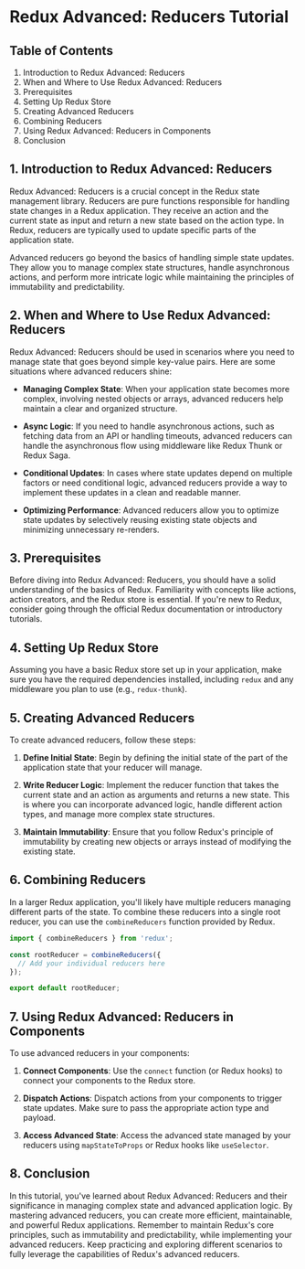 # Redux Advanced: Reducers Tutorial

## Table of Contents

1. Introduction to Redux Advanced: Reducers
2. When and Where to Use Redux Advanced: Reducers
3. Prerequisites
4. Setting Up Redux Store
5. Creating Advanced Reducers
6. Combining Reducers
7. Using Redux Advanced: Reducers in Components
8. Conclusion

## 1. Introduction to Redux Advanced: Reducers

Redux Advanced: Reducers is a crucial concept in the Redux state management library. Reducers are pure functions responsible for handling state changes in a Redux application. They receive an action and the current state as input and return a new state based on the action type. In Redux, reducers are typically used to update specific parts of the application state.

Advanced reducers go beyond the basics of handling simple state updates. They allow you to manage complex state structures, handle asynchronous actions, and perform more intricate logic while maintaining the principles of immutability and predictability.

## 2. When and Where to Use Redux Advanced: Reducers

Redux Advanced: Reducers should be used in scenarios where you need to manage state that goes beyond simple key-value pairs. Here are some situations where advanced reducers shine:

- **Managing Complex State**: When your application state becomes more complex, involving nested objects or arrays, advanced reducers help maintain a clear and organized structure.

- **Async Logic**: If you need to handle asynchronous actions, such as fetching data from an API or handling timeouts, advanced reducers can handle the asynchronous flow using middleware like Redux Thunk or Redux Saga.

- **Conditional Updates**: In cases where state updates depend on multiple factors or need conditional logic, advanced reducers provide a way to implement these updates in a clean and readable manner.

- **Optimizing Performance**: Advanced reducers allow you to optimize state updates by selectively reusing existing state objects and minimizing unnecessary re-renders.

## 3. Prerequisites

Before diving into Redux Advanced: Reducers, you should have a solid understanding of the basics of Redux. Familiarity with concepts like actions, action creators, and the Redux store is essential. If you're new to Redux, consider going through the official Redux documentation or introductory tutorials.

## 4. Setting Up Redux Store

Assuming you have a basic Redux store set up in your application, make sure you have the required dependencies installed, including `redux` and any middleware you plan to use (e.g., `redux-thunk`).

## 5. Creating Advanced Reducers

To create advanced reducers, follow these steps:

1. **Define Initial State**: Begin by defining the initial state of the part of the application state that your reducer will manage.

2. **Write Reducer Logic**: Implement the reducer function that takes the current state and an action as arguments and returns a new state. This is where you can incorporate advanced logic, handle different action types, and manage more complex state structures.

3. **Maintain Immutability**: Ensure that you follow Redux's principle of immutability by creating new objects or arrays instead of modifying the existing state.

## 6. Combining Reducers

In a larger Redux application, you'll likely have multiple reducers managing different parts of the state. To combine these reducers into a single root reducer, you can use the `combineReducers` function provided by Redux.

```javascript
import { combineReducers } from 'redux';

const rootReducer = combineReducers({
  // Add your individual reducers here
});

export default rootReducer;
```

## 7. Using Redux Advanced: Reducers in Components

To use advanced reducers in your components:

1. **Connect Components**: Use the `connect` function (or Redux hooks) to connect your components to the Redux store.

2. **Dispatch Actions**: Dispatch actions from your components to trigger state updates. Make sure to pass the appropriate action type and payload.

3. **Access Advanced State**: Access the advanced state managed by your reducers using `mapStateToProps` or Redux hooks like `useSelector`.

## 8. Conclusion

In this tutorial, you've learned about Redux Advanced: Reducers and their significance in managing complex state and advanced application logic. By mastering advanced reducers, you can create more efficient, maintainable, and powerful Redux applications. Remember to maintain Redux's core principles, such as immutability and predictability, while implementing your advanced reducers. Keep practicing and exploring different scenarios to fully leverage the capabilities of Redux's advanced reducers.